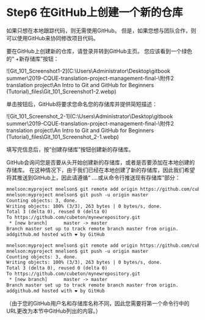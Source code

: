 # Step6 在GitHub上创建一个新的仓库

如果只想在本地跟踪代码，则无需使用GitHub。 但是，如果您想与团队合作，则可以使用GitHub来协同修改项目代码。

要在GitHub上创建新的仓库，请登录并转到GitHub主页。 您应该看到一个绿色的“ +新存储库”按钮：

![Git_101_Screenshot1-2](C:\Users\Administrator\Desktop\gitbook summer\2019-CQUE-translation-project-management-final-\附件2 translation project\An Intro to Git and GitHub for Beginners (Tutorial)_files\Git_101_Screenshot1-2.webp)



单击按钮后，GitHub将要求您命名您的存储库并提供简短描述：

![Git_101_Screenshot_2-1](C:\Users\Administrator\Desktop\gitbook summer\2019-CQUE-translation-project-management-final-\附件2 translation project\An Intro to Git and GitHub for Beginners (Tutorial)_files\Git_101_Screenshot_2-1.webp)

填写完信息后，按“创建存储库”按钮创建新的存储库。

GitHub会询问您是否要从头开始创建新的存储库，或者是否要添加在本地创建的存储库。 在这种情况下，由于我们已经在本地创建了新的存储库，因此我们希望将其推送到GitHub上，因此请遵循“ ....或从命令行推送现有存储库”部分：

```html
mnelson:myproject mnelson$ git remote add origin https://github.com/cubeton/mynewrepository.git
mnelson:myproject mnelson$ git push -u origin master
Counting objects: 3, done.
Writing objects: 100% (3/3), 263 bytes | 0 bytes/s, done.
Total 3 (delta 0), reused 0 (delta 0)
To https://github.com/cubeton/mynewrepository.git
 * [new branch]      master -> master
Branch master set up to track remote branch master from origin.
addgithub.md hosted with ❤ by GitHub
```

```html
mnelson:myproject mnelson$ git remote add origin https://github.com/cubeton/mynewrepository.git
mnelson:myproject mnelson$ git push -u origin master
Counting objects: 3, done.
Writing objects: 100% (3/3), 263 bytes | 0 bytes/s, done.
Total 3 (delta 0), reused 0 (delta 0)
To https://github.com/cubeton/mynewrepository.git
 * [new branch]      master -> master
Branch master set up to track remote branch master from origin.
addgithub.md hosted with ❤ by GitHub

```

（由于您的GitHub用户名和存储库名称不同，因此您需要将第一个命令行中的URL更改为本节中GitHub列出的内容。）